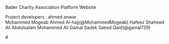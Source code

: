 Bader Charity Association Platform Website

Project developers :
ahmed anwar  
Mohammed Mogeab Ahmed Al-hajj(@MohammedMogeab)
Hafeez Shaheed
Ali Abdulsalam Mohammed Ali 
Gamal Sadek Saeed Qaid(@gamal729)
 
#![]()
